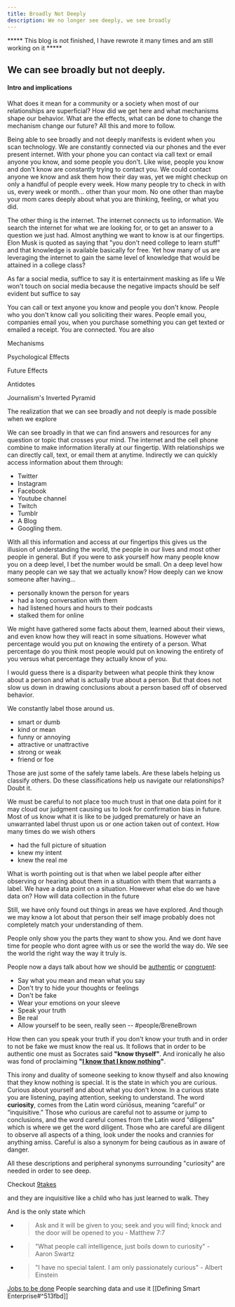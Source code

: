 ```yaml
---
title: Broadly Not Deeply
description: We no longer see deeply, we see broadly
---
```


***** This blog is not finished, I have rewrote it many times and am still working on it  *****

## We can see broadly but not deeply. 

#### Intro and implications
What does it mean for a community or a society when most of our relationships are superficial? How did we get here and what mechanisms shape our behavior. What are the effects, what can be done to change the mechanism change our future? All this and more to follow.

Being able to see broadly and not deeply manifests is evident when you scan technology. We are constantly connected via our phones and the ever present internet. With your phone you can contact via call text or email anyone you know, and some people you don't. Like wise, people you know and don't know are constantly trying to contact you. We could contact anyone we know and ask them how their day was, yet we might checkup on only a handful of people every week. How many people try to check in with us, every week or month... other than your mom. No one other than maybe your mom cares deeply about what you are thinking, feeling, or what you did. 

The other thing is the internet. The internet connects us to information. We search the internet for what we are looking for, or to get an answer to a question we just had. Almost anything we want to know is at our fingertips. Elon Musk is quoted as saying that "you don't need college to learn stuff" and that knowledge is available basically for free. Yet how many of us are leveraging the internet to gain the same level of knowledge that would be attained in a college class? 

As far a social media, suffice to say it is entertainment masking as life u
We won't touch on social media because the negative impacts should be self evident but suffice to say 


You can call or text anyone you know and people you don't know. People who you don't know call you soliciting their wares. People email you, companies email you, when you purchase something you can get texted or emailed a receipt. You are connected. You are also


Mechanisms 

Psychological Effects

Future Effects

Antidotes

Journalism's Inverted Pyramid


The realization that we can see broadly and not deeply is made possible when we explore 


We can see broadly in that we can find answers and resources for any question or topic that crosses your mind.  The internet and the cell phone combine to make information literally at our fingertip. With relationships we can directly call, text, or email them at anytime. Indirectly we can quickly access information about them through:
- Twitter
- Instagram
- Facebook
- Youtube channel 
- Twitch
- Tumblr
- A Blog
- Googling them.

With all this information and access at our fingertips this gives us the illusion of understanding the world, the people in our lives and most other people in general. But if you were to ask yourself how many people know you on a deep level, I bet the number would be small. On a deep level how many people can we say that we actually know? How deeply can we know someone after having...
- personally known the person for years
- had a long conversation with them
- had listened hours and hours to their podcasts
- stalked them for online

We might have gathered some facts about them, learned about their views, and even know how they will react in some situations. However what percentage would you put on knowing the entirety of a person. What percentage do you think most people would put on knowing the entirety of you versus what percentage they actually know of you. 

I would guess there is a disparity between what people think they know about a person and what is actually true about a person. But that does not slow us down in drawing conclusions about a person based off of observed behavior.

We constantly label those around us. 
- smart or dumb 
- kind or mean
- funny or annoying
- attractive or unattractive 
- strong or weak
- friend or foe

Those are just some of the safely tame labels. Are these labels helping us classify others. Do these classifications help us navigate our relationships? Doubt it.

We must be careful to not place too much trust in that one data point for it may cloud our judgment causing us to look for confirmation bias in future. Most of us know what it is like to be judged prematurely or have an unwarranted label thrust upon us or one action taken out of context. How many times do we wish others
- had the full picture of situation
- knew my intent
- knew the real me

What is worth pointing out is that when we label people after either observing or hearing about them in a situation
with them that warrants a label. We have a data point on a situation. However what else do we have data on? How will data collection in the future 

Still, we have only found out things in areas we have explored. And though we may know a lot about that person their self image probably does not completely match your understanding of them.

People only show you the parts they want to show you. And we dont have time for people who dont agree with us or see the world the way do. We see the world the right way the way it truly is.

People now a days talk about how we should be [authentic](https://www.psychologytoday.com/us/blog/click-here-happiness/201904/develop-authenticity-20-ways-be-more-authentic-person) or [congruent](https://liveyourlegend.net/the-beginners-guide-to-being-congruent/):
- Say what you mean and mean what you say
- Don't try to hide your thoughts or feelings
- Don't be fake
- Wear your emotions on your sleeve
- Speak your truth
- Be real
- Allow yourself to be seen, really seen -- #people/BreneBrown

How then can you speak your truth if you don't know your truth and in order to not be fake we must know the real us. It follows that in order to be authentic one must as Socrates said **"know thyself"**. And ironically he also was fond of proclaiming  **"[I know that I know nothing](https://en.wikipedia.org/wiki/I_know_that_I_know_nothing "I know that I know nothing")"**. 

This irony and duality of someone seeking to know thyself and also knowing that they know nothing is special. It is the state in which you are curious. Curious about yourself and about what you don't know. In a curious state you are listening, paying attention, seeking to understand. The word **curiosity**, comes from the Latin word cūriōsus, meaning “careful” or “inquisitive.” Those who curious are careful not to assume or jump to conclusions, and the word careful comes from the Latin word "diligens" which is where we get the word diligent. Those who are careful are diligent to observe all aspects of a thing, look under the nooks and crannies for anything amiss. Careful is also a synonym for being cautious as in aware of danger. 



All these descriptions and peripheral synonyms surrounding "curiosity" are needed in order to see deep. 



Checkout [9takes](https://9takes.com/)

and they are inquisitive like a child who has just learned to walk. They 

And is the only state which
- > Ask and it will be given to you; seek and you will find; knock and the door will be opened to you - Matthew 7:7 
- > "What people call intelligence, just boils down to curiosity" - Aaron Swartz
- > "I have no special talent. I am only passionately curious" - Albert Einstein



[Jobs to be done](https://www.youtube.com/watch?v=9h4chtNOuuc)
People searching data and use it [[Defining Smart Enterprise#^513fbd]]
